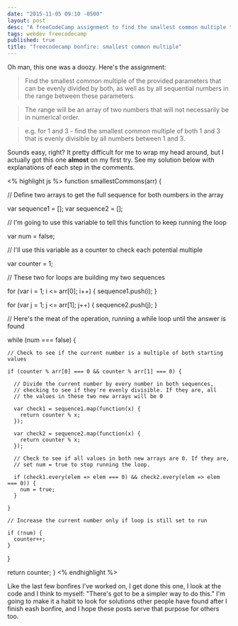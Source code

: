 ```yaml
---
date: "2015-11-05 09:10 -0500"
layout: post
desc: "A freeCodeCamp assignment to find the smallest common multiple that can be evenly divided by two numbers, along with all numbers in their sequence."
tags: webdev freecodecamp
published: true
title: "freecodecamp bonfire: smallest common multiple"
---
```


Oh man, this one was a doozy. Here's the assignment:

> Find the smallest common multiple of the provided parameters that can be evenly divided by both, as well as by all sequential numbers in the range between these parameters.

> The range will be an array of two numbers that will not necessarily be in numerical order.

> e.g. for 1 and 3 - find the smallest common multiple of both 1 and 3 that is evenly divisible by all numbers between 1 and 3.

Sounds easy, right? It pretty difficult for me to wrap my head around, but I actually got this one **almost** on my first try. See my solution below with explanations of each step in the comments.

<% highlight js %>
function smallestCommons(arr) {
  
  // Define two arrays to get the full sequence for both numbers in the array
  
  var sequence1 = [];
  var sequence2 = [];
  
  // I'm going to use this variable to tell this function to keep running the loop
  
  var num = false;
  
  // I'll use this variable as a counter to check each potential multiple
  
  var counter = 1;
  
  // These two for loops are building my two sequences
  
  for (var i = 1; i <= arr[0]; i++) {
    sequence1.push(i);
  }
  
  for (var j = 1; j <= arr[1]; j++) {
    sequence2.push(j);
  }
  
  // Here's the meat of the operation, running a while loop until the answer is found
 
  while (num === false) {
    
    // Check to see if the current number is a multiple of both starting values
    
    if (counter % arr[0] === 0 && counter % arr[1] === 0) {
      
      // Divide the current number by every number in both sequences,
      // checking to see if they're evenly divisible. If they are, all
      // the values in these two new arrays will be 0
      
      var check1 = sequence1.map(function(x) {
        return counter % x;
      });
      
      var check2 = sequence2.map(function(x) {
        return counter % x;
      });
      
      // Check to see if all values in both new arrays are 0. If they are,
      // set num = true to stop running the loop.
      
      if (check1.every(elem => elem === 0) && check2.every(elem => elem === 0)) {
        num = true;
      }
      
    }
    
    // Increase the current number only if loop is still set to run
    
    if (!num) {
      counter++;
    }
    
  }
  
  return counter;
}
<% endhighlight %>

Like the last few bonfires I've worked on, I get done this one, I look at the code and I think to myself: "There's got to be a simpler way to do this." I'm going to make it a habit to look for solutions other people have found after I finish eash bonfire, and I hope these posts serve that purpose for others too.
